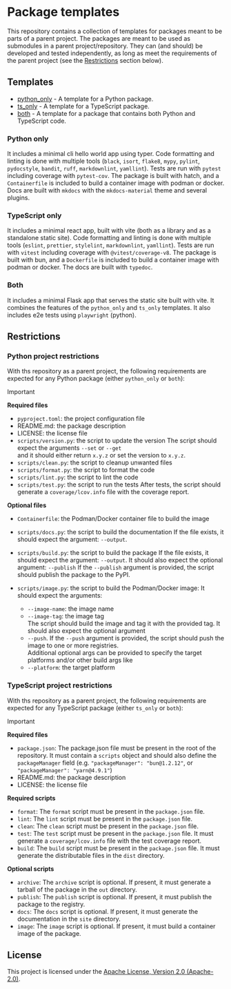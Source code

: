 # Package templates

This repository contains a collection of templates for packages meant to be parts of a parent project.
The packages are meant to be used as submodules in a parent project/repository.
They can (and should) be developed and tested independently, as long as meet the requirements of the parent project (see the [Restrictions](#restrictions) section below).

## Templates

- [python_only](./python_only/) - A template for a Python package.
- [ts_only](./ts_only/) - A template for a TypeScript package.
- [both](./both/) - A template for a package that contains both Python and TypeScript code.

### Python only

It includes a minimal cli hello world app using typer. Code formatting and linting is done with multiple tools (`black`, `isort`, `flake8`, `mypy`, `pylint`, `pydocstyle`, `bandit`, `ruff`, `markdownlint`, `yamllint`). Tests are run with `pytest` including coverage with `pytest-cov`. The package is built with hatch, and a `Containerfile` is included to build a container image with podman or docker. Docs are built with `mkdocs` with the `mkdocs-material` theme and several plugins.

### TypeScript only

It includes a minimal react app, built with vite (both as a library and as a standalone static site). Code formatting and linting is done with multiple tools (`eslint`, `prettier`, `stylelint`, `markdownlint`, `yamllint`). Tests are run with `vitest` including coverage with `@vitest/coverage-v8`. The package is built with bun, and a `Dockerfile` is included to build a container image with podman or docker. The docs are built with `typedoc`.

### Both

It includes a minimal Flask app that serves the static site built with vite. It combines the features of the `python_only` and `ts_only` templates. It also includes e2e tests using `playwright` (python).

## Restrictions

### Python project restrictions

With ths repository as a parent project, the following requirements are expected for any Python package (either `python_only` or `both`):

> [!IMPORTANT]
>
> **Required files**
>
> - `pyproject.toml`: the project configuration file
> - README.md: the package description
> - LICENSE: the license file
> - `scripts/version.py`: the script to update the version
>   The script should expect the arguments `--set` or `--get`  
>    and it should either return `x.y.z` or set the version to `x.y.z`.
> - `scripts/clean.py`: the script to cleanup unwanted files
> - `scripts/format.py`: the script to format the code
> - `scripts/lint.py`: the script to lint the code
> - `scripts/test.py`: the script to run the tests
>   After tests, the script should generate a `coverage/lcov.info` file with the coverage report.
>
> **Optional files**
>
> - `Containerfile`: the Podman/Docker container file to build the image
> - `scripts/docs.py`: the script to build the documentation
>   If the file exists, it should expect the argument: `--output`.
> - `scripts/build.py`: the script to build the package
>   If the file exists, it should expect the argument: `--output`.
>   It should also expect the optional argument: `--publish`
>   If the `--publish` argument is provided, the script should publish the package to the PyPI.
> - `scripts/image.py`: the script to build the Podman/Docker image:
>   It should expect the arguments:
>
>      - `--image-name`: the image name
>      - `--image-tag`: the image tag  
>     The script should build the image and tag it with the provided tag.
>     It should also expect the optional argument  
>      - `--push`. If the `--push` argument is provided, the script should push the image to one or more registries.  
>     Additional optional args can be provided to specify the target platforms and/or other build args like  
>      - `--platform`: the target platform

### TypeScript project restrictions

With ths repository as a parent project, the following requirements are expected for any TypeScript package (either `ts_only` or `both`):

> [!IMPORTANT]
>
> **Required files**
>
> - `package.json`: The package.json file must be present in the root of the repository. It must contain a `scripts` object and should also define the `packageManager` field (e.g. `"packageManager": "bun@1.2.12"`, or `"packageManager": "yarn@4.9.1"`)
> - README.md: the package description
> - LICENSE: the license file
>
> **Required scripts**
>
> - `format`: The `format` script must be present in the `package.json` file.
> - `lint`: The `lint` script must be present in the `package.json` file.
> - `clean`: The `clean` script must be present in the `package.json` file.
> - `test`: The `test` script must be present in the `package.json` file. It must generate a `coverage/lcov.info` file with the test coverage report.
> - `build`: The `build` script must be present in the `package.json` file. It must generate the distributable files in the `dist` directory.
>
> **Optional scripts**
>
> - `archive`: The `archive` script is optional. If present, it must generate a tarball of the package in the `out` directory.
> - `publish`: The `publish` script is optional. If present, it must publish the package to the registry.
> - `docs`: The `docs` script is optional. If present, it must generate the documentation in the `site` directory.
> - `image`: The `image` script is optional. If present, it must build a container image of the package.

## License

This project is licensed under the [Apache License, Version 2.0 (Apache-2.0)](https://github.com/waldiez/package_templates/blob/main/LICENSE).
